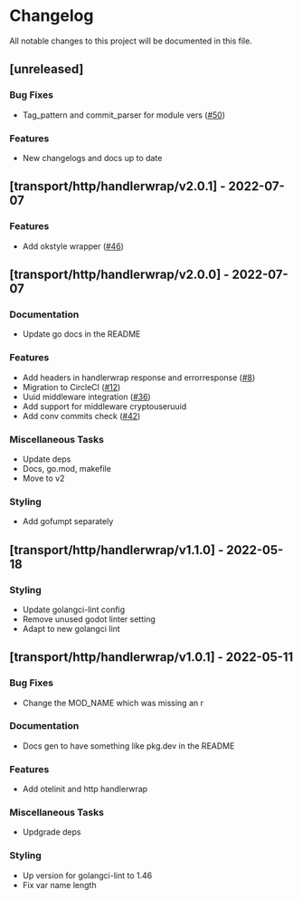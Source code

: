 # Changelog

All notable changes to this project will be documented in this file.

## [unreleased]

### Bug Fixes

- Tag_pattern and commit_parser for module vers ([#50](https://github.com/monacohq/golang-common/issues/50))

### Features

- New changelogs and docs up to date

## [transport/http/handlerwrap/v2.0.1] - 2022-07-07

### Features

- Add okstyle wrapper ([#46](https://github.com/monacohq/golang-common/issues/46))

## [transport/http/handlerwrap/v2.0.0] - 2022-07-07

### Documentation

- Update go docs in the README

### Features

- Add headers in handlerwrap response and errorresponse ([#8](https://github.com/monacohq/golang-common/issues/8))
- Migration to CircleCI ([#12](https://github.com/monacohq/golang-common/issues/12))
- Uuid middleware integration ([#36](https://github.com/monacohq/golang-common/issues/36))
- Add support for middleware cryptouseruuid
- Add conv commits check ([#42](https://github.com/monacohq/golang-common/issues/42))

### Miscellaneous Tasks

- Update deps
- Docs, go.mod, makefile
- Move to v2

### Styling

- Add gofumpt separately

## [transport/http/handlerwrap/v1.1.0] - 2022-05-18

### Styling

- Update golangci-lint config
- Remove unused godot linter setting
- Adapt to new golangci lint

## [transport/http/handlerwrap/v1.0.1] - 2022-05-11

### Bug Fixes

- Change the MOD_NAME which was missing an r

### Documentation

- Docs gen to have something like pkg.dev in the README

### Features

- Add otelinit and http handlerwrap

### Miscellaneous Tasks

- Updgrade deps

### Styling

- Up version for golangci-lint to 1.46
- Fix var name length

<!-- generated by git-cliff -->
